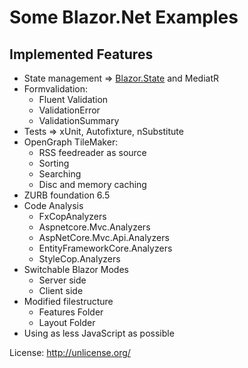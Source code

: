 # Some Blazor.Net Examples

## Implemented Features

* State management => [Blazor.State](https://github.com/TimeWarpEngineering/blazor-state) and MediatR
* Formvalidation:
  * Fluent Validation
  * ValidationError
  * ValidationSummary
* Tests => xUnit, Autofixture, nSubstitute
* OpenGraph TileMaker:
  * RSS feedreader as source
  * Sorting 
  * Searching
  * Disc and memory caching
* ZURB foundation 6.5
* Code Analysis
  * FxCopAnalyzers
  * Aspnetcore.Mvc.Analyzers
  * AspNetCore.Mvc.Api.Analyzers
  * EntityFrameworkCore.Analyzers
  * StyleCop.Analyzers
* Switchable Blazor Modes
  * Server side
  * Client side
* Modified filestructure
  * Features Folder
  * Layout Folder
* Using as less JavaScript as possible

License: http://unlicense.org/